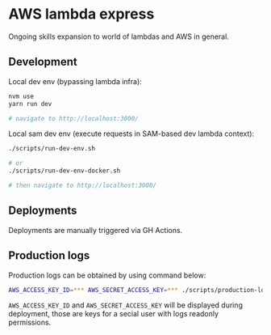 
# AWS lambda express
Ongoing skills expansion to world of lambdas and AWS in general.

## Development
Local dev env (bypassing lambda infra):

```bash
nvm use
yarn run dev

# navigate to http://localhost:3000/
```

Local sam dev env (execute requests in SAM-based dev lambda context):
```bash
./scripts/run-dev-env.sh

# or
./scripts/run-dev-env-docker.sh

# then navigate to http://localhost:3000/
```

## Deployments
Deployments are manually triggered via GH Actions.

## Production logs
Production logs can be obtained by using command below:
```bash
AWS_ACCESS_KEY_ID=*** AWS_SECRET_ACCESS_KEY=*** ./scripts/production-logs.sh
```

`AWS_ACCESS_KEY_ID` and `AWS_SECRET_ACCESS_KEY` will be displayed during deployment, those are keys for a secial user with logs readonly permissions.